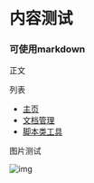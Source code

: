 # 内容测试

### 可使用markdown

正文

列表

* [主页](./index.html)
* [文档管理](./files.html)
* [脚本类工具](./tools.html)

图片测试

![img](https://picsum.photos/500/200)
